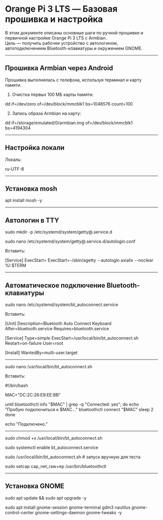 # Orange Pi 3 LTS — Базовая прошивка и настройка

В этом документе описаны основные шаги по ручной прошивке и первичной настройке Orange Pi 3 LTS с Armbian.  
Цель — получить рабочее устройство с автологином, автоподключением Bluetooth-клавиатуры и окружением GNOME.

---

## Прошивка Armbian через Android

Прошивка выполнялась с телефона, используя терминал и карту памяти.

1. Очистка первых 100 МБ карты памяти:

dd if=/dev/zero of=/dev/block/mmcblk1 bs=1048576 count=100

2. Запись образа Armbian на карту:

dd if=/storage/emulated/0/armbian.img of=/dev/block/mmcblk1 bs=4194304

---

## Настройка локали

Локаль:

ru-UTF-8

---

## Установка mosh

apt install mosh -y

---

## Автологин в TTY

sudo mkdir -p /etc/systemd/system/getty@.service.d

sudo nano /etc/systemd/system/getty@.service.d/autologin.conf

Вставить:

[Service]
ExecStart=
ExecStart=-/sbin/agetty --autologin axialix --noclear %I $TERM

---

## Автоматическое подключение Bluetooth-клавиатуры

sudo nano /etc/systemd/system/bt_autoconnect.service

Вставить:

[Unit]
Description=Bluetooth Auto Connect Keyboard
After=bluetooth.service
Requires=bluetooth.service

[Service]
Type=simple
ExecStart=/usr/local/bin/bt_autoconnect.sh
Restart=on-failure
User=root

[Install]
WantedBy=multi-user.target

---

sudo nano /usr/local/bin/bt_autoconnect.sh

Вставить:

#!/bin/bash

MAC="DC:2C:26:E9:EE:BB"

until bluetoothctl info "$MAC" | grep -q "Connected: yes"; do
    echo "Пробую подключиться к $MAC..."
    bluetoothctl connect "$MAC"
    sleep 2
done

echo "Подключено."

---

sudo chmod +x /usr/local/bin/bt_autoconnect.sh

sudo systemctl enable bt_autoconnect.service

sudo /usr/local/bin/bt_autoconnect.sh   # запуск вручную для теста

sudo setcap cap_net_raw+ep /usr/bin/bluetoothctl

---

## Установка GNOME

sudo apt update && sudo apt upgrade -y

sudo apt install gnome-session gnome-terminal gdm3 nautilus gnome-control-center gnome-settings-daemon gnome-tweaks -y
